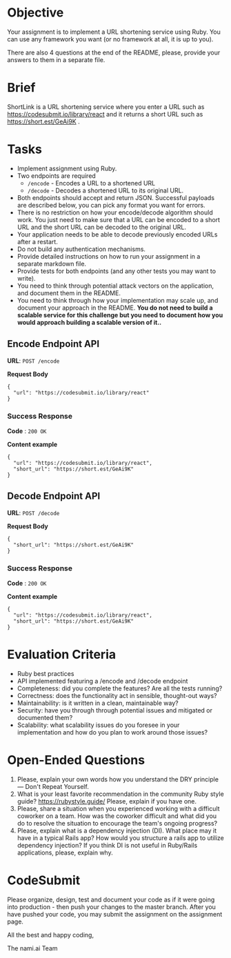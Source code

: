 # Objective

Your assignment is to implement a URL shortening service using Ruby. You can use any framework you want (or no framework at all, it is up to you).

There are also 4 questions at the end of the README, please, provide your answers to them in a separate file.

# Brief

ShortLink is a URL shortening service where you enter a URL such as https://codesubmit.io/library/react and it returns a short URL such as https://short.est/GeAi9K .

# Tasks

- Implement assignment using Ruby.
- Two endpoints are required
  - `/encode` - Encodes a URL to a shortened URL
  - `/decode` - Decodes a shortened URL to its original URL.
- Both endpoints should accept and return JSON. Successful payloads are described below, you can pick any format you want for errors.
- There is no restriction on how your encode/decode algorithm should work. You just need to make sure that a URL can be encoded to a short URL and the short URL can be decoded to the original URL.
- Your application needs to be able to decode previously encoded URLs after a restart.
- Do not build any authentication mechanisms.
- Provide detailed instructions on how to run your assignment in a separate markdown file.
- Provide tests for both endpoints (and any other tests you may want to write).
- You need to think through potential attack vectors on the application, and document them in the README.
- You need to think through how your implementation may scale up, and document your approach in the README. **You do not need to build a scalable service for this challenge but you need to document how you would approach building a scalable version of it..**

## Encode Endpoint API

**URL**: `POST /encode`

**Request Body**
```json5
{
  "url": "https://codesubmit.io/library/react"
}
```

### Success Response

**Code** : `200 OK`

**Content example**

```json5
{
  "url": "https://codesubmit.io/library/react",
  "short_url": "https://short.est/GeAi9K"
}
```

## Decode Endpoint API

**URL**: `POST /decode`

**Request Body**
```json5
{
  "short_url": "https://short.est/GeAi9K"
}
```

### Success Response

**Code** : `200 OK`

**Content example**

```json5
{
  "url": "https://codesubmit.io/library/react",
  "short_url": "https://short.est/GeAi9K"
}
```


# Evaluation Criteria

- Ruby best practices
- API implemented featuring a /encode and /decode endpoint
- Completeness: did you complete the features? Are all the tests running?
- Correctness: does the functionality act in sensible, thought-out ways?
- Maintainability: is it written in a clean, maintainable way?
- Security: have you through through potential issues and mitigated or documented them?
- Scalability: what scalability issues do you foresee in your implementation and how do you plan to work around those issues?

# Open-Ended Questions

1. Please, explain your own words how you understand the DRY principle — Don't Repeat Yourself.
2. What is your least favorite recommendation in the community Ruby style guide? https://rubystyle.guide/ Please, explain if you have one.
3. Please, share a situation when you experienced working with a difficult coworker on a team. How was the coworker difficult and what did you do to resolve the situation to encourage the team's ongoing progress?
4. Please, explain what is a dependency injection (DI). What place may it have in a typical Rails app? How would you structure a rails app to utilize dependency injection? If you think DI is not useful in Ruby/Rails applications, please, explain why.

# CodeSubmit

Please organize, design, test and document your code as if it were going into production - then push your changes to the master branch. After you have pushed your code, you may submit the assignment on the assignment page.

All the best and happy coding,

The nami.ai Team
